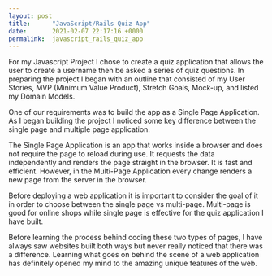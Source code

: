 ```yaml
---
layout: post
title:      "JavaScript/Rails Quiz App"
date:       2021-02-07 22:17:16 +0000
permalink:  javascript_rails_quiz_app
---
```


For my Javascript Project I chose to create a quiz application that allows the user to create a username then be asked a series of quiz questions. In preparing the project I began with an outline that consisted of my User Stories, MVP (Minimum Value Product), Stretch Goals, Mock-up, and listed my Domain Models. 

One of our requirements was to build the app as a Single Page Application. As I began building the project I noticed some key difference between the single page and multiple page application. 

The Single Page Application is an app that works inside a browser and does not require the page to reload during use. It requests the data independently and renders the page straight in the browser. It is fast and efficient. However, in the Multi-Page Application every change renders a new page from the server in the browser.  

Before deploying a web application it is important to consider the goal of it in order to choose between the single page vs multi-page. Multi-page is good for online shops while single page is effective for the quiz application I have built. 

Before learning the process behind coding these two types of pages, I have always saw websites built both ways but never really noticed that there was a difference. Learning what goes on behind the scene of a web application has definitely opened my mind to the amazing unique features of the web.  


